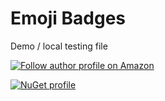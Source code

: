 # Emoji Badges

Demo / local testing file

[![Follow author profile on Amazon](https://img.shields.io/static/v1.svg?label=Follow%20me%20on%20Amazon&message=%F0%9F%93%96&color=FF9900&logo=amazon&logoColor=white)](https://www.amazon.com/Michelle-Obama/e/B07B436TLF) 

[![NuGet profile](https://img.shields.io/static/v1.svg?label=nuget.org%20profile&message=%F0%9F%8D%AC&color=004880&logo=nuget&logoColor=white)](https://www.nuget.org/profiles/newtonsoft) 